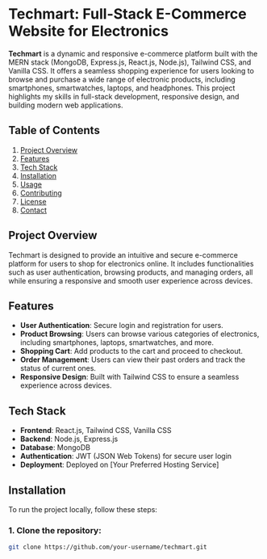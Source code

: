 # **Techmart: Full-Stack E-Commerce Website for Electronics**

**Techmart** is a dynamic and responsive e-commerce platform built with the MERN stack (MongoDB, Express.js, React.js, Node.js), Tailwind CSS, and Vanilla CSS. It offers a seamless shopping experience for users looking to browse and purchase a wide range of electronic products, including smartphones, smartwatches, laptops, and headphones. This project highlights my skills in full-stack development, responsive design, and building modern web applications.

## **Table of Contents**
1. [Project Overview](#project-overview)
2. [Features](#features)
3. [Tech Stack](#tech-stack)
4. [Installation](#installation)
5. [Usage](#usage)
6. [Contributing](#contributing)
7. [License](#license)
8. [Contact](#contact)

## **Project Overview**
Techmart is designed to provide an intuitive and secure e-commerce platform for users to shop for electronics online. It includes functionalities such as user authentication, browsing products, and managing orders, all while ensuring a responsive and smooth user experience across devices.

## **Features**
- **User Authentication**: Secure login and registration for users.
- **Product Browsing**: Users can browse various categories of electronics, including smartphones, laptops, smartwatches, and more.
- **Shopping Cart**: Add products to the cart and proceed to checkout.
- **Order Management**: Users can view their past orders and track the status of current ones.
- **Responsive Design**: Built with Tailwind CSS to ensure a seamless experience across devices.

## **Tech Stack**
- **Frontend**: React.js, Tailwind CSS, Vanilla CSS
- **Backend**: Node.js, Express.js
- **Database**: MongoDB
- **Authentication**: JWT (JSON Web Tokens) for secure user login
- **Deployment**: Deployed on [Your Preferred Hosting Service]

## **Installation**

To run the project locally, follow these steps:

### 1. Clone the repository:
```bash
git clone https://github.com/your-username/techmart.git

